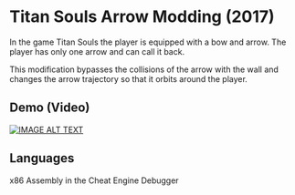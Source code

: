 # Titan Souls Arrow Modding (2017)

In the game Titan Souls the player is equipped with a bow and arrow.
The player has only one arrow and can call it back.

This modification bypasses the collisions of the arrow with the wall and
changes the arrow trajectory so that it orbits around the player.

## Demo (Video)

[![IMAGE ALT TEXT](http://img.youtube.com/vi/MDQf_ohVJvc/0.jpg)](http://www.youtube.com/watch?v=MDQf_ohVJvc "Titan Souls Arrow Modding")

## Languages

x86 Assembly in the Cheat Engine Debugger
